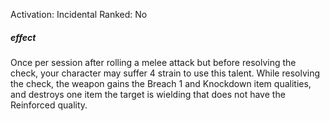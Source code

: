 Activation: Incidental
Ranked: No
##### effect
Once per session after rolling a melee attack
but before resolving the check, your
character may suffer 4 strain to use this
talent. While resolving the check, the
weapon gains the Breach 1 and Knockdown
item qualities, and destroys one item the
target is wielding that does not have the
Reinforced quality.